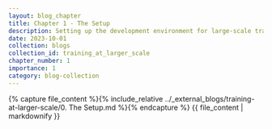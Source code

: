 ```yaml
---
layout: blog_chapter
title: Chapter 1 - The Setup
description: Setting up the development environment for large-scale training
date: 2023-10-01
collection: blogs
collection_id: training_at_larger_scale
chapter_number: 1
importance: 1
category: blog-collection
---
```


<div class="external-content" data-repo-path="_external_blogs/training-at-larger-scale">
{% capture file_content %}{% include_relative ../_external_blogs/training-at-larger-scale/0. The Setup.md %}{% endcapture %}
{{ file_content | markdownify }}
</div>

<script>
document.addEventListener('DOMContentLoaded', function() {
  const externalContent = document.querySelector('.external-content');
  if (externalContent) {
    const repoPath = externalContent.dataset.repoPath;
    const images = externalContent.querySelectorAll('img');
    
    images.forEach(img => {
      const src = img.getAttribute('src');
      if (src && src.startsWith('images/')) {
        img.setAttribute('src', `{{ site.baseurl }}/${repoPath}/${src}`);
      }
    });
  }
});
</script>
